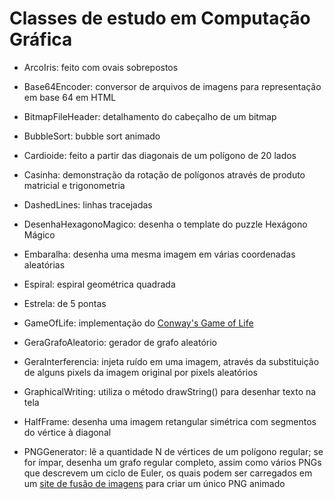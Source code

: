 # Classes de estudo em Computação Gráfica

* ArcoIris: feito com ovais sobrepostos
* Base64Encoder: conversor de arquivos de imagens para representação em base 64 em HTML
* BitmapFileHeader: detalhamento do cabeçalho de um bitmap
* BubbleSort: bubble sort animado
* Cardioide: feito a partir das diagonais de um polígono de 20 lados
* Casinha: demonstração da rotação de polígonos através de produto matricial e trigonometria
* DashedLines: linhas tracejadas
* DesenhaHexagonoMagico: desenha o template do puzzle Hexágono Mágico
* Embaralha: desenha uma mesma imagem em várias coordenadas aleatórias
* Espiral: espiral geométrica quadrada
* Estrela: de 5 pontas
* GameOfLife: implementação do [Conway's Game of Life](https://en.wikipedia.org/wiki/Conway%27s_Game_of_Life)
* GeraGrafoAleatorio: gerador de grafo aleatório
* GeraInterferencia: injeta ruído em uma imagem, através da substituição de alguns pixels da imagem original por pixels aleatórios
* GraphicalWriting: utiliza o método drawString() para desenhar texto na tela
* HalfFrame: desenha uma imagem retangular simétrica com segmentos do vértice à diagonal

* PNGGenerator: lê a quantidade N de vértices de um polígono regular; se for ímpar, desenha um grafo regular completo, assim como vários PNGs que descrevem um ciclo de Euler, os quais podem ser carregados em um [site de fusão de imagens](https://ezgif.com/apng-maker) para criar um único PNG animado
